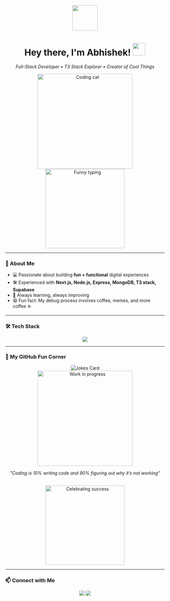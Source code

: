 <!-- HERO SECTION -->
<div align="center">
  <img src="https://media.giphy.com/media/hvRJCLFzcasrR4ia7z/giphy.gif" width="80">
  <h1>Hey there, I'm Abhishek! <img src="https://media.giphy.com/media/WUlplcMpOCEmTGBtBW/giphy.gif" width="40"></h1>
  <p><em>Full-Stack Developer • T3 Stack Explorer • Creator of Cool Things</em></p>

  <!-- Funny relevant GIFs -->
  <img src="https://media.giphy.com/media/L8K62iTDkzGX6/giphy.gif" width="300" alt="Coding cat">
  <img src="https://media.giphy.com/media/du3J3cXyzhj75IOgvA/giphy.gif" width="250" alt="Funny typing">
</div>

---

<!-- ABOUT ME -->
### 🚀 About Me
- 💻 Passionate about building **fun + functional** digital experiences  
- 🛠 Experienced with **Next.js, Node.js, Express, MongoDB, T3 stack, Supabase**  
- 🎯 Always learning, always improving  
- 😄 Fun fact: My debug process involves coffee, memes, and more coffee ☕

---

<!-- TECH STACK -->
### 🛠 Tech Stack
<div align="center">
  <img src="https://skillicons.dev/icons?i=vscode,github,js,ts,react,nextjs,nodejs,express,mongodb,tailwind,supabase" />
</div>

---

<!-- CREATIVE SECTION -->
### 🎨 My GitHub Fun Corner
<div align="center">
  <img src="https://readme-jokes.vercel.app/api" alt="Jokes Card" />
  
  <br>
  <img src="https://media.giphy.com/media/26AHONQ79FdWZhAI0/giphy.gif" width="300" alt="Work in progress">
  <p><em>"Coding is 10% writing code and 90% figuring out why it’s not working"</em></p>

  <br>
  <img src="https://media.giphy.com/media/f3iwJFOVOwuy7K6FFw/giphy.gif" width="250" alt="Celebrating success">
</div>

---

<!-- CONNECT -->
### 📫 Connect with Me
<div align="center">
  <a href="https://github.com/Abhishekh3007"><img src="https://img.shields.io/badge/GitHub-Abhishekh3007-black?logo=github"></a>
  <a href="https://linkedin.com/in/abhishek"><img src="https://img.shields.io/badge/LinkedIn-Abhishek-blue?logo=linkedin"></a>
</div>

